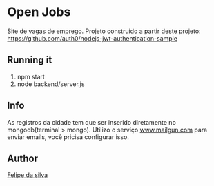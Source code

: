 # Open Jobs

Site de vagas de emprego.
Projeto construido a partir deste projeto: https://github.com/auth0/nodejs-jwt-authentication-sample

## Running it

1. npm start 
2. node backend/server.js

## Info

As registros da cidade tem que ser inserido diretamente no mongodb(terminal > mongo). 
Utilizo o serviço www.mailgun.com para enviar emails, você pricisa configurar isso.

## Author

[Felipe da silva](https://github.com/felipedasilva)
